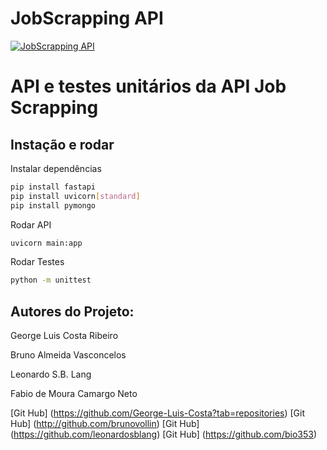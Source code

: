 # JobScrapping API

[![JobScrapping API](https://github.com/leonardosblang/job-scrapping-api/actions/workflows/python-app.yml/badge.svg)](https://github.com/leonardosblang/job-scrapping-api/actions/workflows/python-app.yml)

# API e testes unitários da API Job Scrapping

## Instação e rodar

Instalar dependências

```bash
pip install fastapi
pip install uvicorn[standard]
pip install pymongo
```

Rodar API

```bash
uvicorn main:app
```

Rodar Testes

```bash
python -m unittest
```

## Autores do Projeto:
George Luis Costa Ribeiro

Bruno Almeida Vasconcelos

Leonardo S.B. Lang

Fabio de Moura Camargo Neto


[Git Hub] (https://github.com/George-Luis-Costa?tab=repositories)
[Git Hub] (http://github.com/brunovollin)
[Git Hub] (https://github.com/leonardosblang)
[Git Hub] (https://github.com/bio353)
